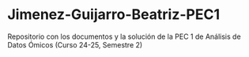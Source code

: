 # Jimenez-Guijarro-Beatriz-PEC1
Repositorio con los documentos y la solución de la PEC 1 de Análisis de Datos Ómicos (Curso 24-25, Semestre 2)
